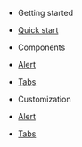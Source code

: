 - Getting started
 - [Quick start](/quickstart)

- Components
 - [Alert](/alert)
 - [Tabs](/tab)

- Customization
 - [Alert](/alert)
 - [Tabs](/tab)
